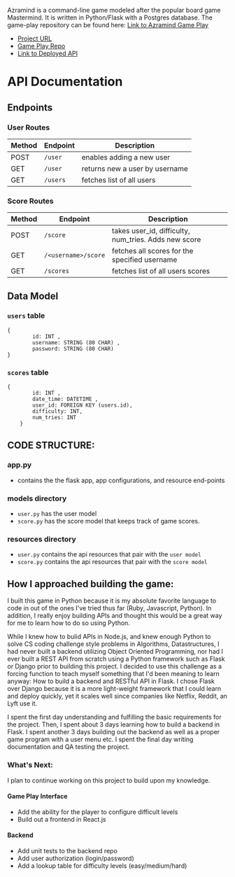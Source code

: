 Azramind is a command-line game modeled after the popular board game Mastermind. It is written in Python/Flask with a Postgres database. The game-play repository can be found here: [Link to Azramind Game Play](https://github.com/azra-mind/game-azramind)

- [Project URL](https://github.com/azra-mind)
- [Game Play Repo](https://github.com/azra-mind/game-azramind)
- [Link to Deployed API](https://azramind.herokuapp.com/)

# API Documentation

## Endpoints

### User Routes

| Method | Endpoint | Description                    |
| ------ | -------- | ------------------------------ |
| POST   | `/user`  | enables adding a new user      |
| GET    | `/user`  | returns new a user by username |
| GET    | `/users` | fetches list of all users      |

### Score Routes

| Method | Endpoint            | Description                                          |
| ------ | ------------------- | ---------------------------------------------------- |
| POST   | `/score`            | takes user_id, difficulty, num_tries. Adds new score |
| GET    | `/<username>/score` | fetches all scores for the specified username        |
| GET    | `/scores`           | fetches list of all users scores                     |

## Data Model

### `users` table

```
{
        id: INT ,
        username: STRING (80 CHAR) ,
        password: STRING (80 CHAR)
}
```

### `scores` table

```
{
        id: INT ,
        date_time: DATETIME ,
        user_id: FOREIGN KEY (users.id),
        difficulty: INT,
        num_tries: INT
    }
```

## CODE STRUCTURE:

### app.py

- contains the the flask app, app configurations, and resource end-points

### models directory

- `user.py` has the user model
- `score.py` has the score model that keeps track of game scores.

### resources directory

- `user.py` contains the api resources that pair with the `user model`
- `score.py` contains the api resources that pair with the `score model`

## How I approached building the game:

I built this game in Python because it is my absolute favorite language to code in out of the ones I've tried thus far (Ruby, Javascript, Python). In addition, I really enjoy building APIs and thought this would be a great way for me to learn how to do so using Python.

While I knew how to bulid APIs in Node.js, and knew enough Python to solve CS coding challenge style problems in Algorithms, Datastructures, I had never built a backend utilizing Object Oriented Programming, nor had I ever built a REST API from scratch using a Python framework such as Flask or Django prior to building this project. I decided to use this challenge as a forcing function to teach myself something that I'd been meaning to learn anyway: How to build a backend and RESTful API in Flask. I chose Flask over Django because it is a more light-weight framework that I could learn and deploy quickly, yet it scales well since companies like Netflix, Reddit, an Lyft use it.

I spent the first day understanding and fulfilling the basic requirements for the project. Then, I spent about 3 days learning how to build a backend in Flask. I spent another 3 days building out the backend as well as a proper game program with a user menu etc. I spent the final day writing documentation and QA testing the project.

### What's Next:

I plan to continue working on this project to build upon my knowledge.

#### Game Play Interface

- Add the ability for the player to configure difficult levels
- Build out a frontend in React.js

#### Backend

- Add unit tests to the backend repo
- Add user authorization (login/password)
- Add a lookup table for difficulty levels (easy/medium/hard)
